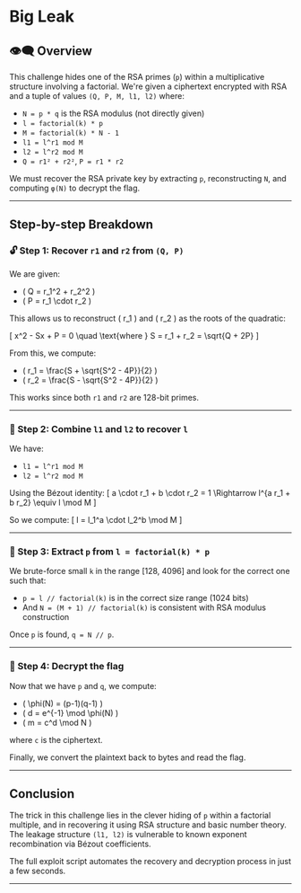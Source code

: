 # Big Leak

## 👁️‍🗨️  Overview

This challenge hides one of the RSA primes (`p`) within a multiplicative structure involving a factorial. We're given a ciphertext encrypted with RSA and a tuple of values `(Q, P, M, l1, l2)` where:

- `N = p * q` is the RSA modulus (not directly given)
- `l = factorial(k) * p`
- `M = factorial(k) * N - 1`
- `l1 = l^r1 mod M`
- `l2 = l^r2 mod M`
- `Q = r1² + r2²`, `P = r1 * r2`

We must recover the RSA private key by extracting `p`, reconstructing `N`, and computing `φ(N)` to decrypt the flag.

---

## Step-by-step Breakdown

### 🔓 Step 1: Recover `r1` and `r2` from `(Q, P)`

We are given:
- \( Q = r_1^2 + r_2^2 \)
- \( P = r_1 \cdot r_2 \)

This allows us to reconstruct \( r_1 \) and \( r_2 \) as the roots of the quadratic:

\[
x^2 - Sx + P = 0 \quad \text{where } S = r_1 + r_2 = \sqrt{Q + 2P}
\]

From this, we compute:
- \( r_1 = \frac{S + \sqrt{S^2 - 4P}}{2} \)
- \( r_2 = \frac{S - \sqrt{S^2 - 4P}}{2} \)

This works since both `r1` and `r2` are 128-bit primes.

---

### 🔧 Step 2: Combine `l1` and `l2` to recover `l`

We have:
- `l1 = l^r1 mod M`
- `l2 = l^r2 mod M`

Using the Bézout identity:
\[
a \cdot r_1 + b \cdot r_2 = 1
\Rightarrow l^{a r_1 + b r_2} \equiv l \mod M
\]

So we compute:
\[
l = l_1^a \cdot l_2^b \mod M
\]

---

### 🧮 Step 3: Extract `p` from `l = factorial(k) * p`

We brute-force small `k` in the range [128, 4096] and look for the correct one such that:

- `p = l // factorial(k)` is in the correct size range (1024 bits)
- And `N = (M + 1) // factorial(k)` is consistent with RSA modulus construction

Once `p` is found, `q = N // p`.

---

### 🔐 Step 4: Decrypt the flag

Now that we have `p` and `q`, we compute:

- \( \phi(N) = (p-1)(q-1) \)
- \( d = e^{-1} \mod \phi(N) \)
- \( m = c^d \mod N \)

where `c` is the ciphertext.

Finally, we convert the plaintext back to bytes and read the flag.

---

## Conclusion

The trick in this challenge lies in the clever hiding of `p` within a factorial multiple, and in recovering it using RSA structure and basic number theory. The leakage structure `(l1, l2)` is vulnerable to known exponent recombination via Bézout coefficients.

The full exploit script automates the recovery and decryption process in just a few seconds.

---
